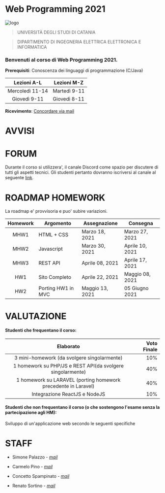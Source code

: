 # Web Programming 2021

![logo](https://scontent-fco1-1.xx.fbcdn.net/v/t31.0-8/15591675_182841245520082_6680648980182800582_o.png?_nc_cat=110&ccb=1-3&_nc_sid=973b4a&_nc_ohc=PxuMsoBU--MAX8ka-Sr&_nc_ht=scontent-fco1-1.xx&oh=a4ceb38889c333be6d0e44c9061c709a&oe=606C7543)
> UNIVERSITÀ DEGLI STUDI DI CATANIA 

> DIPARTIMENTO DI INGEGNERIA ELETTRICA ELETTRONICA E INFORMATICA

### Benvenuti al corso di Web Programming 2021.

**Prerequisiti**: Conoscenza dei linguaggi di programmazione (C/Java)  

| Lezioni A-L     | Lezioni M-Z   |
| :----------:    | --------------|
| Mercoledì 11-14 | Martedì 9-11  |
| Giovedì 9-11    | Giovedì 8-11  |

**Ricevimento**: [Concordare via mail](#staff) 


# AVVISI


# FORUM
Durante il corso si utilizzera', il canale Discord come spazio per discutere di tutti gli aspetti tecnici. Gli studenti pertanto dovranno iscriversi al canale al seguente [link](https://discord.gg/Haz2TkaXxW).


# ROADMAP HOMEWORK
La roadmap e' provvisoria e puo' subire variazioni.

| Homework | Argomento          | Assegnazione    | Consegna          |
| :-------:| ------------------ | --------------- | -------          |
| MHW1     | HTML + CSS         | Marzo 18, 2021  | Marzo 27, 2021    |
| MHW2     | Javascript         | Marzo 30, 2021  | Aprile 10, 2021   |
| MHW3     | REST API           | Aprile 08, 2021 | Aprile 17, 2021   |
| HW1      | Sito Completo      | Aprile 22, 2021 | Maggio 08, 2021   |
| HW2      | Porting HW1 in MVC | Maggio 13, 2021 | 05 Giugno 2021    |

# VALUTAZIONE

#### Studenti che frequentano il corso:

| Elaborato     | Voto Finale   |
| :--------:     |    -------: |
| 3 mini-homework (da svolgere singolarmente) | 10% |
| 1 homework su PHP/JS e REST API(da svolgere singolarmente)    | 40%  |
| 1 homework su LARAVEL (porting homework precedente in Laravel) | 40% |
| Integrazione ReactJS e NodeJS | 10% |



#### Studenti che non frequentano il corso (o che sostengono l'esame senza la partecipazione agli HM):

Sviluppo di un'applicazione web secondo le seguenti specifiche


# STAFF

- Simone Palazzo - *[mail](palazzosim@dieei.unict.it)*

- Carmelo Pino - *[mail](cpino@dieei.unict.it)*

- Concetto Spampinato - *[mail](cspampin@dieei.unict.it)*

- Renato Sortino - *[mail](renato.sortino@phd.unict.it)*
